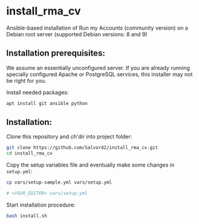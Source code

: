 # install_rma_cv

Ansible-based installation of Run my Accounts (community version) on
a Debian root server (supported Debian versions: 8 and 9)


## Installation prerequisites:


We assume an essentially unconfigured server. If you are already running
specially configured Apache or PostgreSQL services, this installer may not be
right for you.


Install needed packages:

```sh
apt install git ansible python
```


## Installation:

Clone this repository and ch'dir into project folder:

```sh
git clone https://github.com/Salvor42/install_rma_cv.git
cd install_rma_cv
```

Copy the setup variables file and eventually make some changes in `setup.yml`:

```sh
cp vars/setup-sample.yml vars/setup.yml

# <YOUR_EDITOR> vars/setup.yml
```

Start installation procedure:

```sh
bash install.sh
```
